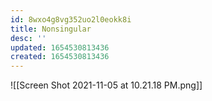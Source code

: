 ```yaml
---
id: 8wxo4g8vg352uo2l0eokk8i
title: Nonsingular
desc: ''
updated: 1654530813436
created: 1654530813436
---
```

![[Screen Shot 2021-11-05 at 10.21.18 PM.png]]

